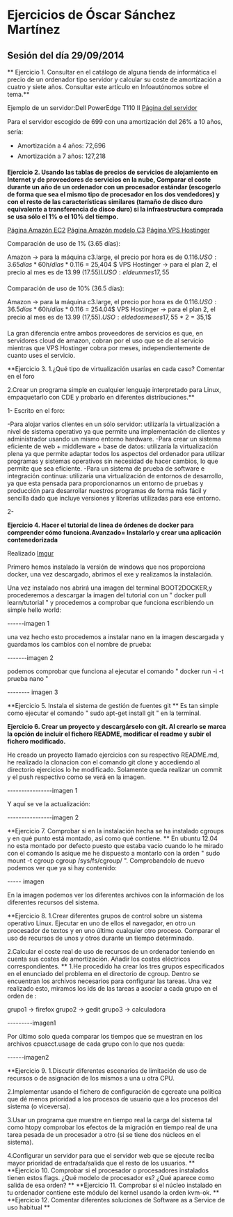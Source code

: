 # Ejercicios de Óscar Sánchez Martínez #
## Sesión del día 29/09/2014 ##

** Ejercicio 1.
Consultar en el catálogo de alguna tienda de informática el precio de un 
ordenador tipo servidor y calcular su coste de amortización a cuatro y siete años. Consultar este artículo
 en Infoautónomos sobre el tema.**

Ejemplo de un servidor:Dell PowerEdge T110 II
[Página del servidor](http://www.dell.com/es/empresas/p/poweredge-t110-2/fs)

Para el servidor escogido de 699 con una amortización del 26% a 10 años, sería:

* Amortización a 4 años: 72,696
* Amortización a 7 años: 127,218

**Ejercicio 2.
Usando las tablas de precios de servicios de alojamiento en Internet y de 
proveedores de servicios en la nube, Comparar el coste durante un año de 
un ordenador con un procesador estándar (escogerlo de forma que sea el mismo 
tipo de procesador en los dos vendedores) y con el resto de las características 
similares (tamaño de disco duro equivalente a transferencia de disco duro) 
si la infraestructura comprada se usa sólo el 1% o el 10% del tiempo.**

[Página Amazón EC2](http://aws.amazon.com/es/ec2/purchasing-options/dedicated-instances/)
[Página Amazón modelo C3](http://aws.amazon.com/es/ec2/instance-types/)
[Página VPS Hostinger](http://www.hostinger.es/hosting-vps)

Comparación de uso de 1% (3.65 días):

Amazon -> para la máquina c3.large, el precio por hora es de 0.116$.
	  USO: 3.65 días * 60h/días * 0.116$ = 25,404 $
VPS Hostinger -> para el plan 2, el precio al mes es de 13.99 (17.55$)l.
	  USO: el de un mes 17,55$

Comparación de uso de 10% (36.5 días):

Amazon -> para la máquina c3.large, el precio por hora es de 0.116$.
	  USO: 36.5 días * 60h/días * 0.116$ = 254.04$
VPS Hostinger -> para el plan 2, el precio al mes es de 13.99 (17,55$).
	  USO: el de dos meses 17,55$ * 2 = 35,1$

La gran diferencia entre ambos proveedores de servicios es que, en servidores 
cloud de amazon, cobran por el uso que se de al servicio mientras que 
VPS Hostinger cobra por meses, independientemente de cuanto uses el servicio.

**Ejercicio 3.
1.¿Qué tipo de virtualización usarías en cada caso? Comentar en el foro

2.Crear un programa simple en cualquier lenguaje interpretado para Linux,
 empaquetarlo con CDE y probarlo en diferentes distribuciones.**

1- Escrito en el foro:

-Para alojar varios clientes en un sólo servidor: utilizaría la virtualización a nivel de sistema operativo ya que permite una implementación de clientes y administrador usando un mismo entorno hardware.
-Para crear un sistema eficiente de web + middleware + base de datos: utilizaría la virtualización plena ya que permite adaptar todos los aspectos del ordenador para utilizar programas y sistemas operativos sin necesidad de hacer cambios, lo que permite que sea eficiente.
-Para un sistema de prueba de software e integración continua: utilizaría una virtualización de entornos de desarrollo, ya que esta pensada para proporcionarnos un entorno de pruebas y producción para desarrollar nuestros programas de forma más fácil y sencilla dado que incluye versiones y librerías utilizadas para ese entorno.

2-

**Ejercicio 4.
Hacer el tutorial de línea de órdenes de docker para comprender cómo funciona.Avanzado= Instalarlo y crear una aplicación contenedorizada**

Realizado
[Imgur](http://i.imgur.com/XYu94sm.jpg)

Primero hemos instalado la versión de windows que nos proporciona docker, una vez descargado, abrimos el exe y realizamos la instalación.

Una vez instalado nos abrirá una imagen del terminal BOOT2DOCKER,y procederemos a descargar la imagen del tutorial con un " docker pull learn/tutorial " y procedemos a comprobar que funciona escribiendo un simple hello world:

------imagen 1

una vez hecho esto procedemos a instalar nano en la imagen descargada y guardamos los cambios con el nombre de prueba:

-------imagen 2

podemos comprobar que funciona al ejecutar el comando " docker run -i -t prueba nano "

-------- imagen 3

**Ejercicio 5.
Instala el sistema de gestión de fuentes git
**
Es tan simple como ejecutar el comando " sudo apt-get install git " en la terminal.

**Ejercicio 6.
Crear un proyecto y descargárselo con git. Al crearlo se marca la opción de incluir el fichero README, modificar el readme y subir el fichero modificado.**

He creado un proyecto llamado ejercicios con su respectivo README.md, he realizado la clonacion con el comando git clone y accediendo al directorio ejercicios lo he modificado. Solamente queda realizar un commit y el push respectivo como se verá en la imagen.

----------------imagen 1

Y aquí se ve la actualización:

----------------imagen 2

**Ejercicio 7.
Comprobar si en la instalación hecha se ha instalado cgroups y en qué punto está montado, así como qué contiene.
**
 En ubuntu 12.04 no esta montado por defecto puesto que estaba vacío cuando lo he mirado con el comando ls asique me he dispuesto a montarlo con la orden " sudo mount -t cgroup cgroup /sys/fs/cgroup/ ".
Comprobandolo de nuevo podemos ver que ya si hay contenido:

----- imagen

En la imagen podemos ver los diferentes archivos con la información de los diferentes recursos del sistema.

**Ejercicio 8.
1.Crear diferentes grupos de control sobre un sistema operativo Linux. Ejecutar en uno de ellos el navegador, en otro un procesador de textos y en uno último cualquier otro proceso. Comparar el uso de recursos de unos y otros durante un tiempo determinado.

2.Calcular el coste real de uso de recursos de un ordenador teniendo en cuenta sus costes de amortización. Añadir los costes eléctricos correspondientes.
**
1.He procedido ha crear los tres grupos especificados en el enunciado del problema en el directorio de cgroup. Dentro se encuentran los archivos necesarios para configurar las tareas. Una vez realizado esto, miramos los ids de las tareas a asociar a cada grupo en el orden de :

grupo1 -> firefox
grupo2 -> gedit
grupo3 -> calculadora

---------imagen1

Por último solo queda comparar los tiempos que se muestran en los archivos cpuacct.usage de cada grupo con lo que nos queda:

------imagen2


**Ejercicio 9.
1.Discutir diferentes escenarios de limitación de uso de recursos o de asignación de los mismos a una u otra CPU.

2.Implementar usando el fichero de configuración de cgcreate una política que dé menos prioridad a los procesos de usuario que a los procesos del sistema (o viceversa).

3.Usar un programa que muestre en tiempo real la carga del sistema tal como htopy comprobar los efectos de la migración en tiempo real de una tarea pesada de un procesador a otro (si se tiene dos núcleos en el sistema).

4.Configurar un servidor para que el servidor web que se ejecute reciba mayor prioridad de entrada/salida que el resto de los usuarios.
**
**Ejercicio 10.
Comprobar si el procesador o procesadores instalados tienen estos flags. ¿Qué modelo de procesador es? ¿Qué aparece como salida de esa orden?
**
**Ejercicio 11.
Comprobar si el núcleo instalado en tu ordenador contiene este módulo del kernel usando la orden kvm-ok.
**
**Ejercicio 12.
Comentar diferentes soluciones de Software as a Service de uso habitual
**

